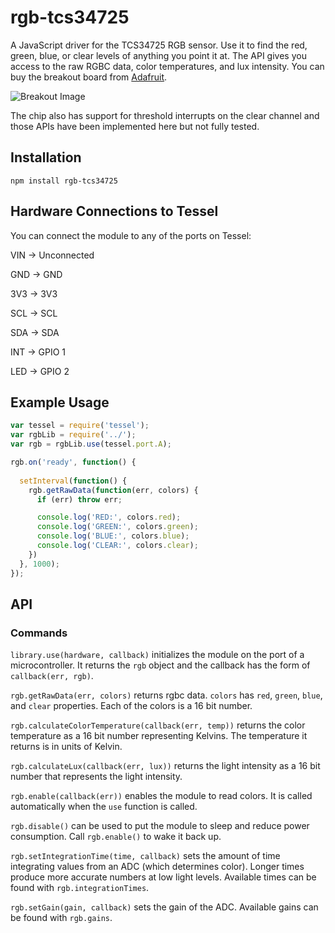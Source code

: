 rgb-tcs34725
============

A JavaScript driver for the TCS34725 RGB sensor. Use it to find the red, green, blue, or clear levels of anything you point it at. The API gives you access to the raw RGBC data, color temperatures, and lux intensity. You can buy the breakout board from [Adafruit](http://www.adafruit.com/product/1334).

![Breakout Image](http://www.adafruit.com/images/970x728/1334-00.jpg)

The chip also has support for threshold interrupts on the clear channel and those APIs have been implemented here but not fully tested.

## Installation
```npm install rgb-tcs34725```

## Hardware Connections to Tessel

You can connect the module to any of the ports on Tessel:

VIN  ->  Unconnected 

GND  ->  GND 

3V3  ->  3V3 

SCL  ->  SCL

SDA  ->  SDA

INT  ->  GPIO 1

LED  ->  GPIO 2





## Example Usage
```.js
var tessel = require('tessel');
var rgbLib = require('../');
var rgb = rgbLib.use(tessel.port.A);

rgb.on('ready', function() {
  
  setInterval(function() {
    rgb.getRawData(function(err, colors) {
      if (err) throw err;

      console.log('RED:', colors.red);
      console.log('GREEN:', colors.green);
      console.log('BLUE:', colors.blue);
      console.log('CLEAR:', colors.clear);
    })
  }, 1000);
});
```

## API

### Commands

```library.use(hardware, callback)``` initializes the module on the port of a microcontroller. It returns the `rgb` object and the callback has the form of `callback(err, rgb)`.

```rgb.getRawData(err, colors)``` returns rgbc data. `colors` has `red`, `green`, `blue`, and `clear` properties. Each of the colors is a 16 bit number.

```rgb.calculateColorTemperature(callback(err, temp))``` returns the color temperature as a 16 bit number representing Kelvins. The temperature it returns is in units of Kelvin.

```rgb.calculateLux(callback(err, lux))``` returns the light intensity as a 16 bit number that represents the light intensity.

```rgb.enable(callback(err))``` enables the module to read colors. It is called automatically when the `use` function is called.

```rgb.disable()``` can be used to put the module to sleep and reduce power consumption. Call ```rgb.enable()``` to wake it back up.

```rgb.setIntegrationTime(time, callback)``` sets the amount of time integrating values from an ADC (which determines color). Longer times produce more accurate numbers at low light levels. Available times can be found with `rgb.integrationTimes`.

```rgb.setGain(gain, callback)``` sets the gain of the ADC. Available gains can be found with `rgb.gains`.
